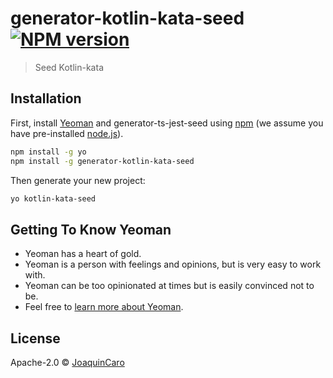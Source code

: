 # generator-kotlin-kata-seed [![NPM version][npm-image]][npm-url] 
> Seed Kotlin-kata

## Installation

First, install [Yeoman](http://yeoman.io) and generator-ts-jest-seed using [npm](https://www.npmjs.com/) (we assume you have pre-installed [node.js](https://nodejs.org/)).

```bash
npm install -g yo
npm install -g generator-kotlin-kata-seed
```

Then generate your new project:

```bash
yo kotlin-kata-seed
```

## Getting To Know Yeoman

 * Yeoman has a heart of gold.
 * Yeoman is a person with feelings and opinions, but is very easy to work with.
 * Yeoman can be too opinionated at times but is easily convinced not to be.
 * Feel free to [learn more about Yeoman](http://yeoman.io/).

## License

Apache-2.0 © [JoaquinCaro](https://github.com/jcaromiq/)


[npm-image]: https://badge.fury.io/js/generator-ts-jest-seed.svg
[npm-url]: https://npmjs.org/package/generator-kotlin-kata-seed